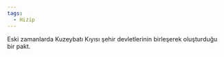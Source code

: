```yaml
---  
tags:  
  - Hizip  
---  
```

  
Eski zamanlarda Kuzeybatı Kıyısı şehir devletlerinin birleşerek oluşturduğu bir pakt.